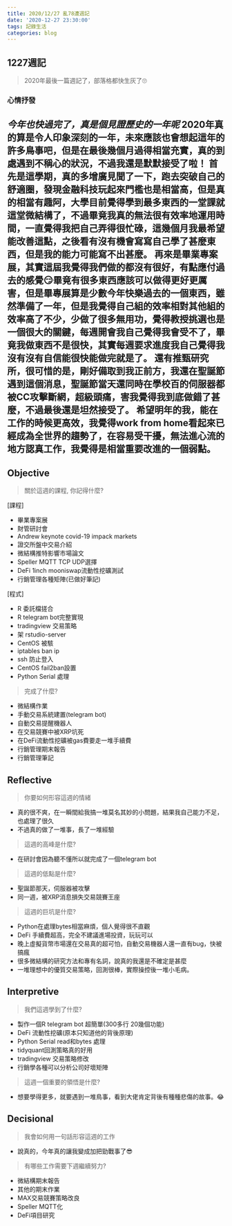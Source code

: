 ```yaml
---
title: 2020/12/27 亂78遭週記
date: '2020-12-27 23:30:00'
tags: 記錄生活
categories: blog
---
```

## **1227週記**

> 2020年最後一篇週記了，部落格都快生灰了🙄

### 心情抒發
*今年也快過完了，真是個見證歷史的一年呢*
2020年真的算是令人印象深刻的一年，未來應該也會想起這年的許多鳥事吧，但是在最後幾個月過得相當充實，真的到處遇到不稱心的狀況，不過我還是默默接受了啦！
首先是這學期，真的多增廣見聞了一下，跑去突破自己的舒適圈，發現**金融科技**玩起來門檻也是相當高，但是真的相當有趣阿，大學目前覺得學到最多東西的一堂課就這堂微結構了，不過畢竟我真的無法很有效率地運用時間，一直覺得我把自己弄得很忙碌，這幾個月我最希望能改善這點，之後看有沒有機會寫寫自己學了甚麼東西，但是我的能力可能寫不出甚麼。
再來是畢業專案展，其實這屆我覺得我們做的都沒有很好，有點應付過去的感覺😏畢竟有很多東西應該可以做得更好更厲害，但是畢專展算是少數今年快樂過去的一個東西，雖然準備了一年，但是我覺得自己組的效率相對其他組的效率高了不少，少做了很多無用功，覺得教授挑選也是一個很大的關鍵，每週開會我自己覺得我會受不了，畢竟我做東西不是很快，其實每週要求進度我自己覺得我沒有沒有自信能很快能做完就是了。
還有推甄研究所，很可惜的是，剛好備取到我正前方，我還在聖誕節遇到這個消息，聖誕節當天還同時在學校百的伺服器都被CC攻擊斷網，超級頭痛，害我覺得我到底做錯了甚麼，不過最後還是坦然接受了。
希望明年的我，能在工作的時候更高效，我覺得work from home看起來已經成為全世界的趨勢了，在容易受干擾，無法進心流的地方認真工作，我覺得是相當重要改進的一個弱點。
---
<!-- more -->
## **Objective**

> 關於這週的課程, 你記得什麼?

[課程]
- 畢業專案展
- 財管研討會
- Andrew keynote covid-19 impack markets
- 證交所盤中交易介紹
- 微結構推特影響市場論文
- Speller MQTT TCP UDP選擇
- DeFi 1inch mooniswap流動性挖礦測試
- 行銷管理各種矩陣(已做好筆記)

[程式]
- R 委託檔搓合
- R telegram bot完整實現
- tradingview 交易策略
- 架 rstudio-server
- CentOS 被駭
- iptables ban ip
- ssh 防止登入
- CentOS fail2ban設置
- Python Serial 處理

> 完成了什麼?

- 微結構作業
- 手動交易系統建置(telegram bot)
- 自動交易提醒機器人
- 在交易競賽中被XRP坑死
- 在DeFi流動性挖礦被gas費要走一堆手續費
- 行銷管理期末報告
- 行銷管理筆記

## **Reflective**

> 你要如何形容這週的情緒

* 真的很不爽，在一瞬間給我搞一堆莫名其妙的小問題，結果我自己能力不足，也處理了很久
* 不過真的做了一堆事，長了一堆經驗

> 這週的高峰是什麼?

* 在研討會因為聽不懂所以就完成了一個telegram bot

> 這週的低點是什麼?

* 聖誕節那天，伺服器被攻擊
* 同一週，被XRP消息損失交易競賽王座

> 這週的巨坑是什麼?

* Python在處理bytes相當麻煩，個人覺得很不直觀
* DeFi 手續費超高，完全不建議進場投資，玩玩可以
* 晚上虛擬貨幣市場還在交易真的超可怕，自動交易機器人還一直有bug，快被搞瘋
* 很多微結構的研究方法和專有名詞，說真的我還是不確定是甚麼
* 一堆理想中的優質交易策略，回測很棒，實際操控後一堆小毛病。

## **Interpretive**

> 我們這週學到了什麼?

- 製作一個R telegram bot 超簡單(300多行 20幾個功能)
- DeFi 流動性挖礦(原本只知道他的背後原理)
- Python Serial read和bytes 處理
- tidyquant回測策略真的好用
- tradingview 交易策略修改
- 行銷學各種可以分析公司好壞矩陣

> 這週一個重要的領悟是什麼?

* 想要學得更多，就要遇到一堆鳥事，看到大佬肯定背後有種種悲傷的故事。😂

## **Decisional**

> 我會如何用一句話形容這週的工作

* 說真的，今年真的讓我變成加把勁戰事了😎

> 有哪些工作需要下週繼續努力?

- 微結構期末報告
- 其他的期末作業
- MAX交易競賽策略改良
- Speller MQTT化
- DeFi項目研究

